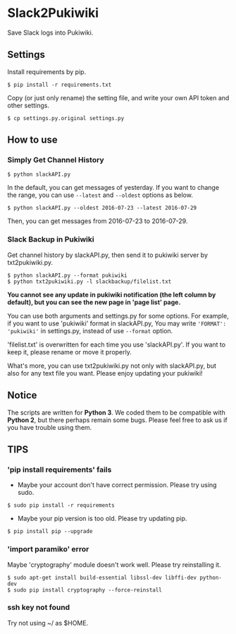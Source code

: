 # Slack2Pukiwiki
Save Slack logs into Pukiwiki.

## Settings
Install requirements by pip.
```shell
$ pip install -r requirements.txt
```
Copy (or just only rename) the setting file, and write your own API token and other settings.
```shell
$ cp settings.py.original settings.py
```

## How to use
### Simply Get Channel History
```shell
$ python slackAPI.py
```

In the default, you can get messages of yesterday.
If you want to change the range, you can use `--latest` and `--oldest` options as below.

```shell
$ python slackAPI.py --oldest 2016-07-23 --latest 2016-07-29
```

Then, you can get messages from 2016-07-23 to 2016-07-29.


### Slack Backup in Pukiwiki
Get channel history by slackAPI.py, then send it to pukiwiki server by txt2pukiwiki.py.

```shell
$ python slackAPI.py --format pukiwiki
$ python txt2pukiwiki.py -l slackbackup/filelist.txt
```

__You cannot see any update in pukiwiki notification (the left column by default), 
but you can see the new page in 'page list' page.__

You can use both arguments and settings.py for some options.
For example, if you want to use 'pukiwiki' format in slackAPI.py, 
You may write `'FORMAT': 'pukiwiki'` in settings.py, instead of use `--format` option.

'filelist.txt' is overwritten for each time you use 'slackAPI.py'. 
If you want to keep it, please rename or move it properly.

What's more, 
you can use txt2pukiwiki.py not only with slackAPI.py, but also for any text file you want. 
Please enjoy updating your pukiwiki!


## Notice
The scripts are written for __Python 3__. 
We coded them to be compatible with __Python 2__, but there perhaps remain some bugs. 
Please feel free to ask us if you have trouble using them. 


## TIPS
### 'pip install requirements' fails
- Maybe your account don't have correct permission. Please try using sudo.
```shell
$ sudo pip install -r requirements
```

- Maybe your pip version is too old. Please try updating pip.
```shell
$ pip install pip --upgrade
```


### 'import paramiko' error
Maybe 'cryptography' module doesn't work well. Please try reinstalling it.
```shell
$ sudo apt-get install build-essential libssl-dev libffi-dev python-dev
$ sudo pip install cryptography --force-reinstall
```


### ssh key not found
Try not using ~/ as $HOME. 

